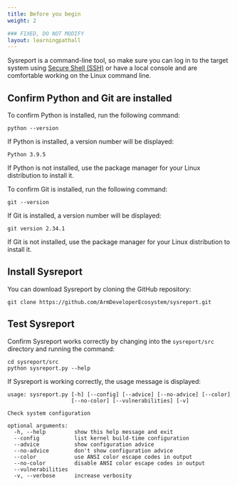 ```yaml
---
title: Before you begin
weight: 2

### FIXED, DO NOT MODIFY
layout: learningpathall
---
```


Sysreport is a command-line tool, so make sure you can log in to the target system using [Secure Shell (SSH)](/install-guides/ssh/) or have a local console and are comfortable working on the Linux command line.

## Confirm Python and Git are installed

To confirm Python is installed, run the following command:

```console
python --version
```

If Python is installed, a version number will be displayed:

```output
Python 3.9.5
```

If Python is not installed, use the package manager for your Linux distribution to install it. 

To confirm Git is installed, run the following command:

```console
git --version
```

If Git is installed, a version number will be displayed:

```output
git version 2.34.1
```

If Git is not installed, use the package manager for your Linux distribution to install it. 

## Install Sysreport

You can download Sysreport by cloning the GitHub repository:

```console
git clone https://github.com/ArmDeveloperEcosystem/sysreport.git
```

## Test Sysreport

Confirm Sysreport works correctly by changing into the `sysreport/src` directory and running the command: 

```console
cd sysreport/src
python sysreport.py --help
```

If Sysreport is working correctly, the usage message is displayed:

```output
usage: sysreport.py [-h] [--config] [--advice] [--no-advice] [--color]
                    [--no-color] [--vulnerabilities] [-v]

Check system configuration

optional arguments:
  -h, --help         show this help message and exit
  --config           list kernel build-time configuration
  --advice           show configuration advice
  --no-advice        don't show configuration advice
  --color            use ANSI color escape codes in output
  --no-color         disable ANSI color escape codes in output
  --vulnerabilities
  -v, --verbose      increase verbosity
```